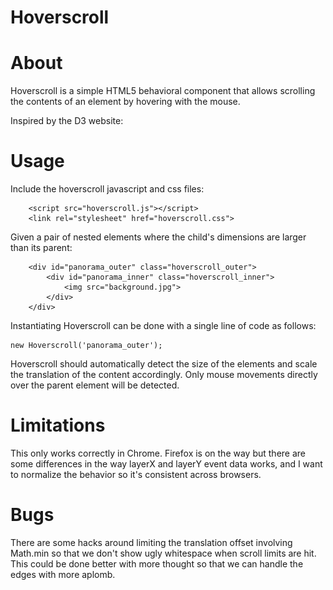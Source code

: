 # Hoverscroll

# About

Hoverscroll is a simple HTML5 behavioral component that allows scrolling the contents of an element by hovering
with the mouse.

Inspired by the D3 website:
[](http://d3js.org/)

# Usage

Include the hoverscroll javascript and css files:

        <script src="hoverscroll.js"></script>
        <link rel="stylesheet" href="hoverscroll.css">


Given a pair of nested elements where the child's dimensions are larger than its parent:

        <div id="panorama_outer" class="hoverscroll_outer">
            <div id="panorama_inner" class="hoverscroll_inner">
                <img src="background.jpg">
            </div>
        </div>


Instantiating Hoverscroll can be done with a single line of code as follows:

    new Hoverscroll('panorama_outer');


Hoverscroll should automatically detect the size of the elements and scale the translation of the content accordingly. 
Only mouse movements directly over the parent element will be detected.

# Limitations

This only works correctly in Chrome. Firefox is on the way but there are some differences in the way layerX and layerY event
data works, and I want to normalize the behavior so it's consistent across browsers.

# Bugs

There are some hacks around limiting the translation offset involving Math.min so that we don't show ugly whitespace when scroll
limits are hit. This could be done better with more thought so that we can handle the edges with more aplomb.
